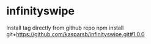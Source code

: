 # infinityswipe

Install tag directly from github repo
npm install git+https://github.com/kasparsb/infinityswipe.git#1.0.0
